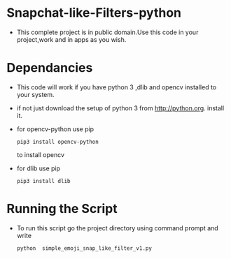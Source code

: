 # Snapchat-like-Filters-python

* This complete project is in public domain.Use this code in your project,work and in apps as you wish.

Dependancies
============
* This code will work if you have python 3 ,dlib and opencv installed to your system.
* if not just download the setup of python 3 from http://python.org.
   install it.
 
* for opencv-python use pip

      pip3 install opencv-python

    
   to install opencv
 
 
 * for dlib use pip
 
       pip3 install dlib

 
Running the Script
==================

* To run this script go the project directory using command prompt and write 
   
      python  simple_emoji_snap_like_filter_v1.py
 
